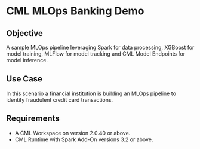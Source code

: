 # CML MLOps Banking Demo

## Objective

A sample MLOps pipeline leveraging Spark for data processing, XGBoost for model training, MLFlow for model tracking and CML Model Endpoints for model inference.

## Use Case

In this scenario a financial institution is building an MLOps pipeline to identify fraudulent credit card transactions.  

## Requirements

* A CML Workspace on version 2.0.40 or above.
* CML Runtime with Spark Add-On versions 3.2 or above.
